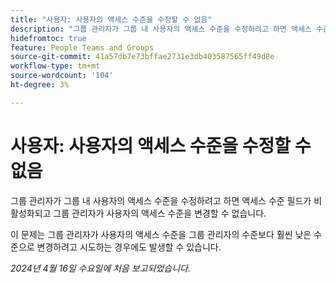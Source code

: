 ```yaml
---
title: "사용자: 사용자의 액세스 수준을 수정할 수 없음"
description: "그룹 관리자가 그룹 내 사용자의 액세스 수준을 수정하려고 하면 액세스 수준 필드가 비활성화되고 그룹 관리자가 사용자의 액세스 수준을 변경할 수 없습니다."
hidefromtoc: true
feature: People Teams and Groups
source-git-commit: 41a57db7e73bffae2731e3db403587565ff49d8e
workflow-type: tm+mt
source-wordcount: '104'
ht-degree: 3%

---
```



# 사용자: 사용자의 액세스 수준을 수정할 수 없음

그룹 관리자가 그룹 내 사용자의 액세스 수준을 수정하려고 하면 액세스 수준 필드가 비활성화되고 그룹 관리자가 사용자의 액세스 수준을 변경할 수 없습니다.

이 문제는 그룹 관리자가 사용자의 액세스 수준을 그룹 관리자의 수준보다 훨씬 낮은 수준으로 변경하려고 시도하는 경우에도 발생할 수 있습니다.

_2024년 4월 16일 수요일에 처음 보고되었습니다._

